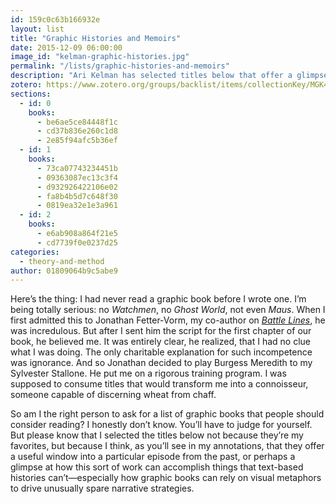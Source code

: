 ```yaml
---
id: 159c0c63b166932e
layout: list
title: "Graphic Histories and Memoirs"
date: 2015-12-09 06:00:00
image_id: "kelman-graphic-histories.jpg"
permalink: "/lists/graphic-histories-and-memoirs"
description: "Ari Kelman has selected titles below that offer a glimpse at how graphic books can accomplish things that text-based histories can’t – especially how this sort of work can rely on visual metaphors to drive unusually spare narrative strategies."
zotero: https://www.zotero.org/groups/backlist/items/collectionKey/MGK4HNZ8
sections:
  - id: 0
    books:
      - be6ae5ce84448f1c
      - cd37b836e260c1d8
      - 2e85f94afc5b36ef
  - id: 1
    books:
      - 73ca07743234451b
      - 09363087ec13c3f4
      - d932926422106e02
      - fa8b4b5d7c648f30
      - 0819ea32e1e3a961
  - id: 2
    books:
      - e6ab908a864f21e5
      - cd7739f0e0237d25
categories:
  - theory-and-method
author: 01809064b9c5abe9
---
```

Here’s the thing:  I had never read a graphic book before I wrote one.  I’m being totally serious: no _Watchmen_, no _Ghost World_, not even _Maus_.  When I first admitted this to Jonathan Fetter-Vorm, my co-author on [_Battle Lines_](http://www.amazon.com/exec/obidos/asin/0809094746/ref=nosim/clionautics-20), he was incredulous.  But after I sent him the script for the first chapter of our book, he believed me.  It was entirely clear, he realized, that I had no clue what I was doing. The only charitable explanation for such incompetence was ignorance.  And so Jonathan decided to play Burgess Meredith to my Sylvester Stallone. He put me on a rigorous training program. I was supposed to consume titles that would transform me into a connoisseur, someone capable of discerning wheat from chaff.

So am I the right person to ask for a list of graphic books that people should consider reading? I honestly don’t know. You’ll have to judge for yourself. But please know that I selected the titles below not because they’re my favorites, but because I think, as you’ll see in my annotations, that they offer a useful window into a particular episode from the past, or perhaps a glimpse at how this sort of work can accomplish things that text-based histories can’t—especially how graphic books can rely on visual metaphors to drive unusually spare narrative strategies.
